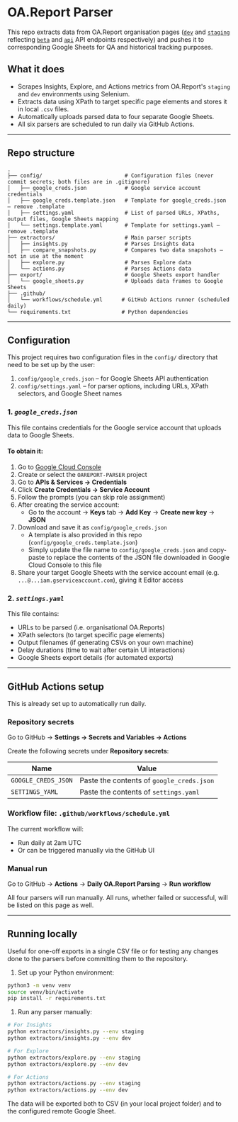 # OA.Report Parser

This repo extracts data from OA.Report organisation pages ([`dev`](https://dev.oa.report) and [`staging`](https://staging.oa.reoprt) reflecting [`beta`](https://beta.oa.works/report/orgs) and [`api`](https://api.oa.works/report/orgs) API endpoints respectively) and pushes it to corresponding Google Sheets for QA and historical tracking purposes.

## What it does

- Scrapes Insights, Explore, and Actions metrics from OA.Report's `staging` and `dev` environments using Selenium.
- Extracts data using XPath to target specific page elements and stores it in local `.csv` files.
- Automatically uploads parsed data to four separate Google Sheets.
- All six parsers are scheduled to run daily via GitHub Actions.

---

## Repo structure

```
.
├── config/                          # Configuration files (never commit secrets; both files are in .gitignore)
│   ├── google_creds.json            # Google service account credentials
│   ├── google_creds.template.json   # Template for google_creds.json — remove .template
│   ├── settings.yaml                # List of parsed URLs, XPaths, output files, Google Sheets mapping
│   └── settings.template.yaml       # Template for settings.yaml — remove .template
├── extractors/                      # Main parser scripts
│   ├── insights.py                  # Parses Insights data
│   ├── compare_snapshots.py         # Compares two data snapshots — not in use at the moment
│   ├── explore.py                   # Parses Explore data
│   └── actions.py                   # Parses Actions data
├── export/                          # Google Sheets export handler
│   └── google_sheets.py             # Uploads data frames to Google Sheets
├── .github/
│   └── workflows/schedule.yml      # GitHub Actions runner (scheduled daily)
└── requirements.txt                # Python dependencies
```

---

## Configuration

This project requires two configuration files in the `config/` directory that need to be set up by the user:

1. `config/google_creds.json` – for Google Sheets API authentication
2. `config/settings.yaml` – for parser options, including URLs, XPath selectors, and Google Sheet names

### 1. *`google_creds.json`*

This file contains credentials for the Google service account that uploads data to Google Sheets.

#### To obtain it:

1. Go to [Google Cloud Console](https://console.cloud.google.com/)
2. Create or select the `OAREPORT-PARSER` project
3. Go to **APIs & Services → Credentials**
4. Click **Create Credentials → Service Account**
5. Follow the prompts (you can skip role assignment)
6. After creating the service account:
   - Go to the account → **Keys** tab → **Add Key** → **Create new key** → **JSON**
7. Download and save it as `config/google_creds.json`
   - A template is also provided in this repo (`config/google_creds.template.json`)
   - Simply update the file name to `config/google_creds.json` and copy-paste to replace the contents of the JSON file downloaded in Google Cloud Console to this file
8. Share your target Google Sheets with the service account email (e.g. `...@...iam.gserviceaccount.com`), giving it Editor access

### 2. *`settings.yaml`*

This file contains:
- URLs to be parsed (i.e. organisational OA.Reports)
- XPath selectors (to target specific page elements)
- Output filenames (if generating CSVs on your own machine)
- Delay durations (time to wait after certain UI interactions)
- Google Sheets export details (for automated exports)

---

## GitHub Actions setup

This is already set up to automatically run daily.   

### Repository secrets

Go to GitHub → **Settings → Secrets and Variables → Actions**

Create the following secrets under **Repository secrets**:

| Name                | Value                                      |
|---------------------|--------------------------------------------|
| `GOOGLE_CREDS_JSON` | Paste the contents of `google_creds.json`  |
| `SETTINGS_YAML`     | Paste the contents of `settings.yaml`      |

### Workflow file: `.github/workflows/schedule.yml`

The current workflow will:

- Run daily at 2am UTC
- Or can be triggered manually via the GitHub UI

### Manual run 

Go to GitHub → **Actions** → **Daily OA.Report Parsing** → **Run workflow**

All four parsers will run manually. All runs, whether failed or successful, will be listed on this page as well. 

---

## Running locally

Useful for one-off exports in a single CSV file or for testing any changes done to the parsers before committing them to the repository. 

1. Set up your Python environment:

```bash
python3 -m venv venv
source venv/bin/activate
pip install -r requirements.txt
```

1. Run any parser manually:

```bash
# For Insights
python extractors/insights.py --env staging
python extractors/insights.py --env dev

# For Explore
python extractors/explore.py --env staging
python extractors/explore.py --env dev

# For Actions
python extractors/actions.py --env staging
python extractors/actions.py --env dev
```

The data will be exported both to CSV (in your local project folder) and to the configured remote Google Sheet.
